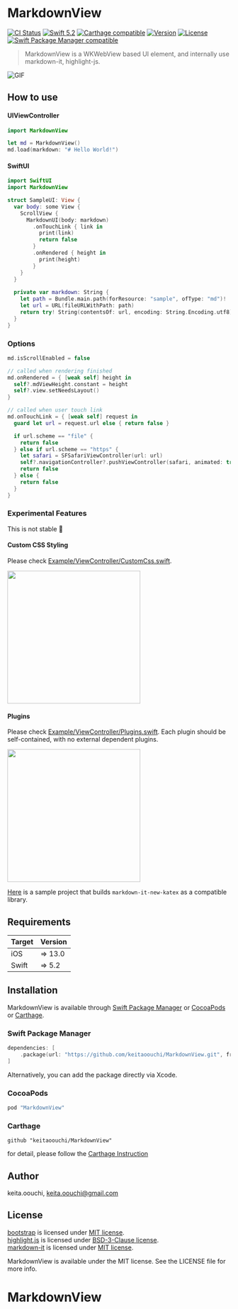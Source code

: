 # MarkdownView

[![CI Status](http://img.shields.io/travis/keitaoouchi/MArkdownView.svg?style=flat)](https://travis-ci.org/keitaoouchi/MarkdownView)
[![Swift 5.2](https://img.shields.io/badge/Swift-5.2-orange.svg?style=flat)](https://swift.org/)
[![Carthage compatible](https://img.shields.io/badge/Carthage-compatible-4BC51D.svg?style=flat)](https://github.com/Carthage/Carthage)
[![Version](https://img.shields.io/cocoapods/v/MarkdownView.svg?style=flat)](http://cocoapods.org/pods/MarkdownView)
[![License](https://img.shields.io/cocoapods/l/MarkdownView.svg?style=flat)](http://cocoapods.org/pods/MarkdownView)
[![Swift Package Manager compatible](https://img.shields.io/badge/Swift%20Package%20Manager-compatible-brightgreen.svg)](https://github.com/apple/swift-package-manager)

> MarkdownView is a WKWebView based UI element, and internally use markdown-it, highlight-js.

![GIF](https://github.com/keitaoouchi/MarkdownView/blob/master/sample.gif "GIF")

## How to use

#### UIViewController

```swift
import MarkdownView

let md = MarkdownView()
md.load(markdown: "# Hello World!")
```

#### SwiftUI

```swift
import SwiftUI
import MarkdownView

struct SampleUI: View {
  var body: some View {
    ScrollView {        
      MarkdownUI(body: markdown)
        .onTouchLink { link in 
          print(link)
          return false
        }
        .onRendered { height in 
          print(height)
        }
    }
  }
  
  private var markdown: String {
    let path = Bundle.main.path(forResource: "sample", ofType: "md")!
    let url = URL(fileURLWithPath: path)
    return try! String(contentsOf: url, encoding: String.Encoding.utf8)
  }
}

```

### Options

```swift
md.isScrollEnabled = false

// called when rendering finished
md.onRendered = { [weak self] height in
  self?.mdViewHeight.constant = height
  self?.view.setNeedsLayout()
}

// called when user touch link
md.onTouchLink = { [weak self] request in
  guard let url = request.url else { return false }

  if url.scheme == "file" {
    return false
  } else if url.scheme == "https" {
    let safari = SFSafariViewController(url: url)
    self?.navigationController?.pushViewController(safari, animated: true)
    return false
  } else {
    return false
  }
}
```

### Experimental Features

This is not stable :bow:

#### Custom CSS Styling

Please check [Example/ViewController/CustomCss.swift](https://github.com/keitaoouchi/MarkdownView/blob/master/Example/Example/ViewController/CustomCss.swift). 

<img src="https://github.com/keitaoouchi/MarkdownView/blob/master/sample_css.png" width=300>

#### Plugins

Please check [Example/ViewController/Plugins.swift](https://github.com/keitaoouchi/MarkdownView/blob/master/Example/Example/ViewController/Plugins.swift). 
Each plugin should be self-contained, with no external dependent plugins.

<img src="https://github.com/keitaoouchi/MarkdownView/blob/master/sample_plugin.png" width=300>

[Here](https://github.com/keitaoouchi/markdownview-sample-plugin) is a sample project that builds `markdown-it-new-katex` as a compatible library.

## Requirements

| Target            | Version |
|-------------------|---------|
| iOS               |  => 13.0 |
| Swift             |  => 5.2 |

## Installation

MarkdownView is available through [Swift Package Manager](https://swift.org/package-manager/) or [CocoaPods](http://cocoapods.org) or [Carthage](https://github.com/Carthage/Carthage).

### Swift Package Manager

```swift
dependencies: [
    .package(url: "https://github.com/keitaoouchi/MarkdownView.git", from: "1.7.1")
]
```
Alternatively, you can add the package directly via Xcode.

### CocoaPods

```ruby
pod "MarkdownView"
```

### Carthage

```
github "keitaoouchi/MarkdownView"
```

for detail, please follow the [Carthage Instruction](https://github.com/Carthage/Carthage#if-youre-building-for-ios-tvos-or-watchos)


## Author

keita.oouchi, keita.oouchi@gmail.com

## License

[bootstrap](http://getbootstrap.com/) is licensed under [MIT license](https://github.com/twbs/bootstrap/blob/v4-dev/LICENSE).  
[highlight.js](https://highlightjs.org/) is licensed under [BSD-3-Clause license](https://github.com/isagalaev/highlight.js/blob/master/LICENSE).  
[markdown-it](https://markdown-it.github.io/) is licensed under [MIT license](https://github.com/markdown-it/markdown-it/blob/master/LICENSE).  

MarkdownView is available under the MIT license. See the LICENSE file for more info.
# MarkdownView
